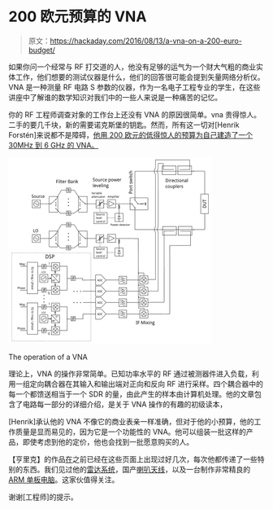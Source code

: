 # 200 欧元预算的 VNA

> 原文：<https://hackaday.com/2016/08/13/a-vna-on-a-200-euro-budget/>

如果你问一个经常与 RF 打交道的人，他没有足够的运气为一个财大气粗的商业实体工作，他们想要的测试仪器是什么，他们的回答很可能会提到矢量网络分析仪。VNA 是一种测量 RF 电路 S 参数的仪器，作为一名电子工程专业的学生，在这些讲座中了解谁的数学知识对我们中的一些人来说是一种痛苦的记忆。

你的 RF 工程师调查对象的工作台上还没有 VNA 的原因很简单。vna 贵得惊人。二手的要几千块，新的需要诺克斯堡的钥匙。然而，所有这一切对[Henrik Forstén]来说都不是障碍，[他用 200 欧元的低得惊人的预算为自己建造了一个 30MHz 到 6 GHz 的 VNA。](http://hforsten.com/cheap-homemade-30-mhz-6-ghz-vector-network-analyzer.html)

[![The operation of a VNA](img/6a0659b6dd8ca160862466301c9f16da.png)](https://hackaday.com/wp-content/uploads/2016/08/xvna_4receiver-pagespeed-ic-z8kp5e1eof1.png)

The operation of a VNA

理论上，VNA 的操作非常简单。已知功率水平的 RF 通过被测器件进入负载，利用一组定向耦合器在其输入和输出端对正向和反向 RF 进行采样。四个耦合器中的每一个都馈送相当于一个 SDR 的量，由此产生的样本由计算机处理。他的文章包含了电路每一部分的详细介绍，是关于 VNA 操作的有趣的初级读本，

[Henrik]承认他的 VNA 不像它的商业表亲一样准确，但对于他的小预算，他的工作质量是显而易见的，因为它是一个功能性的 VNA。他可以组装一批这样的产品，即使考虑到他的定价，他也会找到一批愿意购买的人。

【亨里克】的作品[在](http://hackaday.com/?s=hforsten.com)之前已经在这些页面上出现过好几次，每次他都传递了一些特别的东西。我们见过他的[雷达系统](http://hackaday.com/2015/10/25/an-improvised-synthetic-aperture-radar/)，国产[喇叭天线](http://hackaday.com/2015/03/22/building-a-horn-antenna-for-radar/)，以及一台制作非常精良的 [ARM 单板电脑](http://hackaday.com/2014/07/11/an-amazing-diy-single-board-arm-computer-with-bga/)。这家伙值得关注。

谢谢[工程师]的提示。